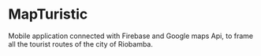 # MapTuristic
Mobile application connected with Firebase and Google maps Api, to frame all the tourist routes of the city of Riobamba.
